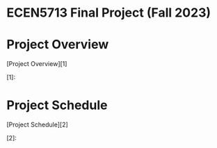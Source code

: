 # ECEN5713 Final Project (Fall 2023)

# Project Overview

[Project Overview][1]

[1]:

# Project Schedule

[Project Schedule][2]

[2]:


